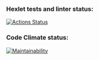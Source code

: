 ### Hexlet tests and linter status:
[![Actions Status](https://github.com/AllaAverina/php-project-45/actions/workflows/hexlet-check.yml/badge.svg)](https://github.com/AllaAverina/php-project-45/actions)

### Code Climate status:
[![Maintainability](https://api.codeclimate.com/v1/badges/0d3154e8456c67a54e08/maintainability)](https://codeclimate.com/github/AllaAverina/php-project-45/maintainability)
